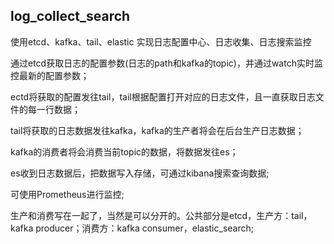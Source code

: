 ## log_collect_search
使用etcd、kafka、tail、elastic 实现日志配置中心、日志收集、日志搜索监控

通过etcd获取日志的配置参数(日志的path和kafka的topic)，并通过watch实时监控最新的配置参数；

ectd将获取的配置发往tail，tail根据配置打开对应的日志文件，且一直获取日志文件的每一行数据；

tail将获取的日志数据发往kafka，kafka的生产者将会在后台生产日志数据；

kafka的消费者将会消费当前topic的数据，将数据发往es；

es收到日志数据后，把数据写入存储，可通过kibana搜索查询数据;

可使用Prometheus进行监控;


生产和消费写在一起了，当然是可以分开的。公共部分是etcd，生产方：tail，kafka producer；消费方：kafka consumer，elastic_search;
